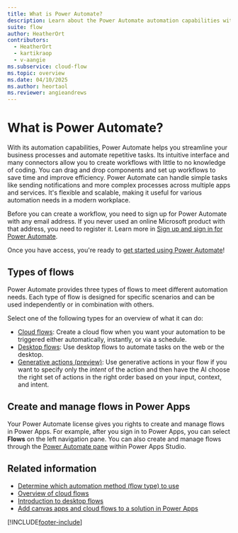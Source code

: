 ```yaml
---
title: What is Power Automate?
description: Learn about the Power Automate automation capabilities with cloud, desktop, and generative actions (preview) flows.
suite: flow
author: HeatherOrt
contributors:
  - HeatherOrt
  - kartikraop
  - v-aangie
ms.subservice: cloud-flow
ms.topic: overview
ms.date: 04/10/2025
ms.author: heortaol
ms.reviewer: angieandrews
---
```


# What is Power Automate?

With its automation capabilities, Power Automate helps you streamline your business processes and automate repetitive tasks. Its intuitive interface and many connectors allow you to create workflows with little to no knowledge of coding. You can drag and drop components and set up workflows to save time and improve efficiency. Power Automate can handle simple tasks like sending notifications and more complex processes across multiple apps and services. It's flexible and scalable, making it useful for various automation needs in a modern workplace.

Before you can create a workflow, you need to sign up for Power Automate with any email address. If you never used an online Microsoft product with that address, you need to register it. Learn more in [Sign up and sign in for Power Automate](sign-up-sign-in.md).

Once you have access, you're ready to [get started using Power Automate](getting-started.md)!

## Types of flows

Power Automate provides three types of flows to meet different automation needs. Each type of flow is designed for specific scenarios and can be used independently or in combination with others.

Select one of the following types for an overview of what it can do:

- [Cloud flows](overview-cloud.md): Create a cloud flow when you want your automation to be triggered either automatically, instantly, or via a schedule.
- [Desktop flows](./desktop-flows/introduction.md): Use desktop flows to automate tasks on the web or the desktop.
- [Generative actions (preview)](generative-actions-overview.md): Use generative actions in your flow if you want to specify only the *intent* of the action and then have the AI choose the right set of actions in the right order based on your input, context, and intent.

## Create and manage flows in Power Apps

Your Power Automate license gives you rights to create and manage flows in Power Apps. For example, after you sign in to Power Apps, you can select **Flows** on the left navigation pane. You can also create and manage flows through the [Power Automate pane](/powerapps/maker/canvas-apps/working-with-flows) within Power Apps Studio.

## Related information

- [Determine which automation method (flow type) to use](./guidance/planning/determine-automation-methods.md)
- [Overview of cloud flows](overview-cloud.md)
- [Introduction to desktop flows](./desktop-flows/introduction.md)
- [Add canvas apps and cloud flows to a solution in Power Apps](/power-apps/maker/canvas-apps/add-app-solution-default)

[!INCLUDE[footer-include](includes/footer-banner.md)]
